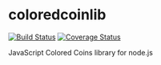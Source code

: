 # coloredcoinlib

[![Build Status](https://travis-ci.org/fanatid/coloredcoinjs-lib.svg?branch=master)](https://travis-ci.org/fanatid/coloredcoinjs-lib) [![Coverage Status](https://coveralls.io/repos/fanatid/coloredcoinjs-lib/badge.png)](https://coveralls.io/r/fanatid/coloredcoinjs-lib)

JavaScript Colored Coins library for node.js

